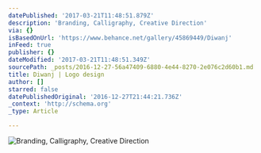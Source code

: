 ```yaml
---
datePublished: '2017-03-21T11:48:51.879Z'
description: 'Branding, Calligraphy, Creative Direction'
via: {}
isBasedOnUrl: 'https://www.behance.net/gallery/45869449/Diwanj'
inFeed: true
publisher: {}
dateModified: '2017-03-21T11:48:51.349Z'
sourcePath: _posts/2016-12-27-56a47409-6880-4e44-8270-2e076c2d60b1.md
title: Diwanj | Logo design
author: []
starred: false
datePublishedOriginal: '2016-12-27T21:44:21.736Z'
_context: 'http://schema.org'
_type: Article

---
```

![Branding, Calligraphy, Creative Direction](https://the-grid-user-content.s3-us-west-2.amazonaws.com/07baf46d-52f9-4c5f-bc7b-6ab7798beb46.png)